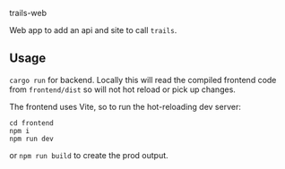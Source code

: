 trails-web

Web app to add an api and site to call `trails`.

## Usage

`cargo run` for backend. Locally this will read the compiled frontend code from `frontend/dist` so will not hot reload or pick up changes.

The frontend uses Vite, so to run the hot-reloading dev server:
```
cd frontend
npm i
npm run dev
```

or `npm run build` to create the prod output.